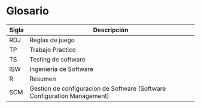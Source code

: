 # Glosario

| Sigla | Descripción |
| --- | --- |
| RDJ | Reglas de juego |
| TP | Trabajo Practico |
| TS | Testing de software|
| ISW | Ingenieria de Software |
| R | Resumen |
| SCM | Gestion de configuracion de Software (Software Configuration Management) |


